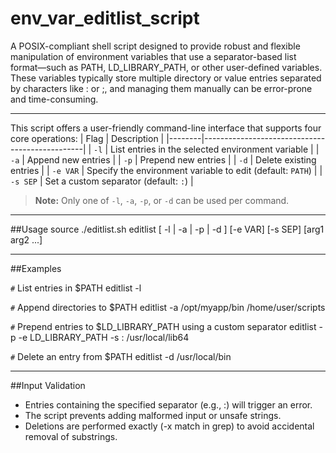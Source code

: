 # env_var_editlist_script
A POSIX-compliant shell script designed to provide robust and flexible manipulation of environment variables that use a separator-based list format—such as PATH, LD_LIBRARY_PATH, or other user-defined variables. These variables typically store multiple directory or value entries separated by characters like : or ;, and managing them manually can be error-prone and time-consuming.

___

This script offers a user-friendly command-line interface that supports four core operations:
| Flag   | Description                                    |
|--------|------------------------------------------------|
| `-l`   | List entries in the selected environment variable |
| `-a`   | Append new entries                              |
| `-p`   | Prepend new entries                             |
| `-d`   | Delete existing entries                         |
| `-e VAR` | Specify the environment variable to edit (default: `PATH`) |
| `-s SEP` | Set a custom separator (default: `:`)         |

> **Note:** Only one of `-l`, `-a`, `-p`, or `-d` can be used per command.

___

##Usage
source ./editlist.sh
editlist [ -l | -a | -p | -d ] [-e VAR] [-s SEP] [arg1 arg2 ...]

___

##Examples

`#` List entries in $PATH
editlist -l

`#` Append directories to $PATH
editlist -a /opt/myapp/bin /home/user/scripts

`#` Prepend entries to $LD_LIBRARY_PATH using a custom separator
editlist -p -e LD_LIBRARY_PATH -s : /usr/local/lib64

`#` Delete an entry from $PATH
editlist -d /usr/local/bin

___

##Input Validation
- Entries containing the specified separator (e.g., :) will trigger an error.
- The script prevents adding malformed input or unsafe strings.
- Deletions are performed exactly (-x match in grep) to avoid accidental removal of substrings.
